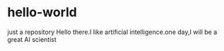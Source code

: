 # hello-world
just a  repository
Hello there.I like artificial intelligence.one day,I will be a great AI scientist
